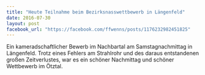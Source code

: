 ```yaml
---
title: "Heute Teilnahme beim Bezirksnasswettbewerb in Längenfeld"
date: 2016-07-30
layout: post
facebook_url: "https://facebook.com/ffwenns/posts/1176232982451825"
---
```


Ein kameradschaftlicher Bewerb im Nachbartal am Samstagnachmittag in Längenfeld. Trotz eines Fehlers am Strahlrohr und des daraus entstandenen großen Zeitverlustes, war es ein schöner Nachmittag und schöner Wettbewerb im Ötztal.